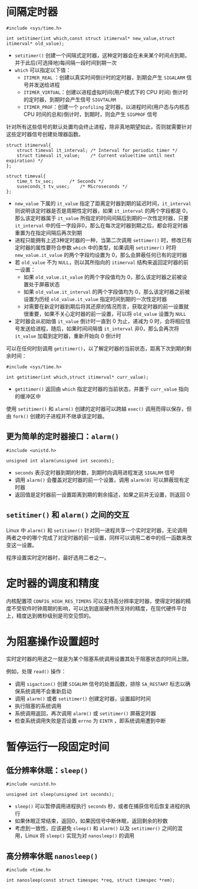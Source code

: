 # 间隔定时器

```
#include <sys/time.h>

int setitimer(int which,const struct itimerval* new_value,struct itimerval* old_value);
```

- `setitimer()` 创建一个间隔式定时器，这种定时器会在未来某个时间点到期，并于此后(可选择地)每间隔一段时间到期一次
- `which` 可以指定以下值：
  - `ITIMER_REAL` ：创建以真实时间倒计时的定时器，到期会产生 `SIGALARM`  信号并发送给进程
  - `ITIMER_VIRTUAL`：创建以进程虚拟时间(用户模式下的 CPU 时间) 倒计时的定时器，到期时会产生信号 `SIGVTALRM`
  - `ITIMER_PROF`：创建一个 `profiling` 定时器，以进程时间(用户态与内核态 CPU 时间的总和)倒计时，到期时，则会产生 `SIGPROF` 信号

针对所有这些信号的默认处置均会终止进程，除非真地期望如此，否则就需要针对这些定时器信号创建处理器函数。

```
struct itimerval{
	struct timeval it_interval;	/* Interval for periodic timer */
	struct timeval it_value;	/* Current value(time until next expiration) */
};

struct timeval{
	time_t tv_sec;		/* Seconds */
	suseconds_t tv_usec;	/* Microseconds */
};
```

- `new_value` 下属的 `it_value` 指定了距离定时器到期的延迟时间，`it_interval` 则说明该定时器是否是周期性定时器，如果 `it_interval` 的两个字段都是 0，那么该定时器属于 `it_value` 所指定的时间间隔后到期的一次性定时器，只要 `it_interval` 中的任一字段非0，那么在每次定时器到期之后，都会将定时器重置为在指定间隔后再次到期
- 进程只能拥有上述3种定时器的一种，当第二次调用 `settimer()`  时，修改已有定时器的属性要符合参数 `which` 中的类型，如果调用 `setitimer()` 时将 `new_value.it_value` 的两个字段均设置为 0，那么会屏蔽任何已有的定时器
- 若 `old_value` 不为 `NULL`，则以其所指向的 `itimerval` 结构来返回定时器的前一设置：
  - 如果 `old_value.it_value` 的两个字段值均为 0，那么该定时器之前被设置处于屏蔽状态
  - 如果 `old_value.it_interval` 的两个字段值均为 0，那么该定时器之前被设置为历经 `old_value.it_value` 指定时间到期的一次性定时器
  - 对需要在新定时器到期后将其还原的情况而言，获取定时器的前一设置就很重要，如果不关心定时器的前一设置，可以将 `old_value` 设置为 `NULL`
- 定时器会从初始值 `it_value` 倒计时一直到 0 为止，递减为 0 时，会将相应信号发送给进程，随后，如果时间间隔值 `it_interval` 非0，那么会再次将 `it_value` 加载到定时器，重新开始向 0 倒计时

可以在任何时刻调用 `getitimer()`，以了解定时器的当前状态，距离下次到期的剩余时间：

```
#include <sys/time.h>

int getitimer(int which,struct itimerval* curr_value);
```

- `getitimer()` 返回由  `which` 指定定时器的当前状态，并置于 `curr_value` 指向的缓冲区中

使用 `setitimer()` 和 `alarm()` 创建的定时器可以跨越 `exec()` 调用而得以保存，但由  `fork()` 创建的子进程并不继承该定时器。

## 更为简单的定时器接口：`alarm()`

```
#include <unistd.h>

unsigned int alarm(unsigned int seconds);
```

- `seconds` 表示定时器到期的秒数，到期时向调用进程发送 `SIGALRM`  信号
- 调用 `alarm()` 会覆盖对定时器的前一个设置，调用 `alarm(0)` 可以屏蔽现有定时器
- 返回值是定时器前一设置距离到期的剩余描述，如果之前并无设置，则返回 0

## `setitimer()` 和 `alarm()` 之间的交互

Linux 中 `alarm()` 和 `setitimer()`  针对同一进程共享一个实时定时器，无论调用两者之中的哪个完成了对定时器的前一设置，同样可以调用二者中的任一函数来改变这一设置。

程序设置实时定时器时，最好选用二者之一。

# 定时器的调度和精度

内核配置项 `CONFIG_HIGH_RES_TIMERS` 可以支持高分辨率定时器，使得定时器的精度不受软件时钟周期的影响，可以达到底层硬件所支持的精度，在现代硬件平台上，精度达到微秒级别是司空见惯的。

# 为阻塞操作设置超时

实时定时器的用途之一就是为某个阻塞系统调用设置其处于阻塞状态的时间上限。

例如，处理 `read()` 操作：

- 调用 `sigaction()` 创建  `SIGALRM` 信号的处置函数，排除 `SA_RESTART` 标志以确保系统调用不会重新启动
- 调用 `alarm()` 或者 `setitimer()` 创建定时器，设置超时时间
- 执行阻塞的系统调用
- 系统调用返回，再次调用 `alarm()` 或 `setitimer()` 屏蔽定时器
- 检查系统调用失败是否设置 `errno` 为 `EINTR` ，即系统调用遭到中断

# 暂停运行一段固定时间

## 低分辨率休眠：`sleep()`

```
#include <unistd.h>

unsigned int sleep(unsigned int seconds);
```

- `sleep()` 可以暂停调用进程执行  `seconds` 秒，或者在捕获信号后恢复进程的执行
- 如果休眠正常结束，返回0，如果因信号中断休眠，返回剩余的秒数
- 考虑到一致性，应该避免 `sleep()` 和 `alarm()` 以及 `setitimer()` 之间的混用，Linux 将 `sleep()` 实现为对 `nanosleep()` 的调用

## 高分辨率休眠 `nanosleep()`

```
#include <time.h>

int nanosleep(const struct timespec *req, struct timespec *rem);
```





 









 































